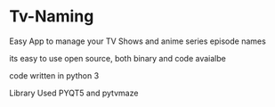 # Tv-Naming
Easy App to manage your TV Shows and anime series episode  names 

its easy to use open source, both binary and code avaialbe

code written in python 3

Library Used PYQT5 and pytvmaze




